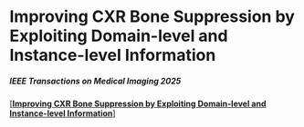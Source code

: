 # Improving CXR Bone Suppression by Exploiting Domain-level and Instance-level Information
##### IEEE Transactions on Medical Imaging 2025

[**[Improving CXR Bone Suppression by Exploiting Domain-level and Instance-level Information](https://ieeexplore.ieee.org/document/10979245)**]
